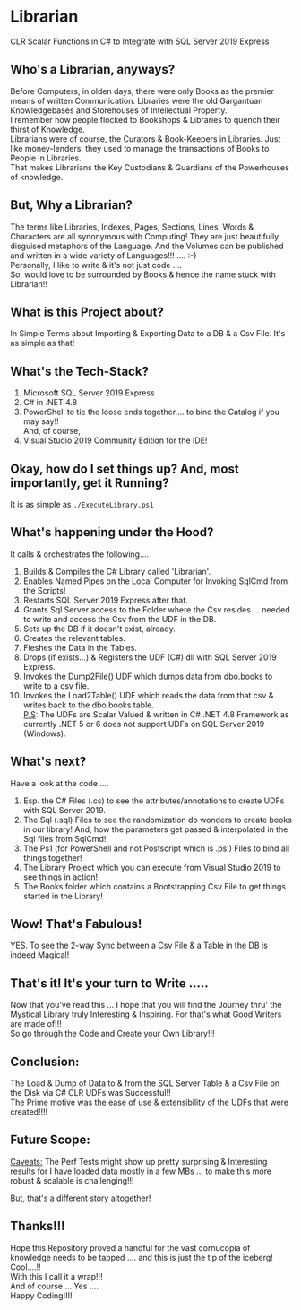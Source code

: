 # Librarian
CLR Scalar Functions in C# to Integrate with SQL Server 2019 Express

## Who's a Librarian, anyways?  
Before Computers, in olden days, there were only Books as the premier means of written Communication. Libraries were the old Gargantuan Knowledgebases and Storehouses of Intellectual Property. <br/>
I remember how people flocked to Bookshops & Libraries to quench their thirst of Knowledge. <br/>
Librarians were of course, the Curators & Book-Keepers in Libraries. Just like money-lenders, they used to manage the transactions of Books to People in Libraries.<br/>
That makes Librarians the Key Custodians & Guardians of the Powerhouses of knowledge. <br/>

## But, Why a Librarian?
The terms like Libraries, Indexes, Pages, Sections, Lines, Words & Characters are all synonymous with Computing! They are just beautifully disguised metaphors of the Language. And the Volumes can be published and written in a wide variety of Languages!!! .... :-) <br/>
Personally, I like to write & it's not just code .... <br/>
So, would love to be surrounded by Books & hence the name stuck with Librarian!! <br/>

## What is this Project about?
In Simple Terms about Importing & Exporting Data to a DB & a Csv File. It's as simple as that! <br/>

## What's the Tech-Stack?
1. Microsoft SQL Server 2019 Express
2. C# in .NET 4.8
3. PowerShell to tie the loose ends together.... to bind the Catalog if you may say!! <br/>
And, of course,
4. Visual Studio 2019 Community Edition for the IDE! <br/>

## Okay, how do I set things up? And, most importantly, get it Running?
It is as simple as ```./ExecuteLibrary.ps1``` <br/>

## What's happening under the Hood?
It calls & orchestrates the following....
1. Builds & Compiles the C# Library called 'Librarian'.
2. Enables Named Pipes on the Local Computer for Invoking SqlCmd from the Scripts!<br/>
3. Restarts SQL Server 2019 Express after that.
4. Grants Sql Server access to the Folder where the Csv resides ... needed to write and access the Csv from the UDF in the DB.
5. Sets up the DB if it doesn't exist, already.
6. Creates the relevant tables.
7. Fleshes the Data in the Tables.
8. Drops (if exists...) & Registers the UDF (C#) dll with SQL Server 2019 Express.
9. Invokes the Dump2File() UDF which dumps data from dbo.books to write to a csv file.
10. Invokes the Load2Table() UDF which reads the data from that csv & writes back to the dbo.books table. <br/>
<u>P.S</u>: The UDFs are Scalar Valued & written in C# .NET 4.8 Framework as currently .NET 5 or 6 does not support UDFs on SQL Server 2019 (Windows).

## What's next?
Have a look at the code ....
1. Esp. the C# Files (.cs) to see the attributes/annotations to create UDFs with SQL Server 2019.
2. The Sql (.sql) Files to see the randomization do wonders to create books in our library! And, how the parameters get passed & interpolated in the Sql files from SqlCmd!
3. The Ps1 (for PowerShell and not Postscript which is .ps!) Files to bind all things together!
4. The Library Project which you can execute from Visual Studio 2019 to see things in action!
5. The Books folder which contains a Bootstrapping Csv File to get things started in the Library!

## Wow! That's Fabulous!
YES. To see the 2-way Sync between a Csv File & a Table in the DB is indeed Magical!

## That's it! It's your turn to Write .....
Now that you've read this ... I hope that you will find the Journey thru' the Mystical Library truly Interesting & Inspiring.
For that's what Good Writers are made of!!! <br/>
So go through the Code and Create your Own Library!!! <br/>

## Conclusion:
The Load & Dump of Data to & from the SQL Server Table & a Csv File on the Disk via C# CLR UDFs was Successful!! <br/>
The Prime motive was the ease of use & extensibility of the UDFs that were created!!!!

## Future Scope:
<u>Caveats:</u> The Perf Tests might show up pretty surprising & Interesting results for I have loaded data mostly in a few MBs ... to make this more robust & scalable is challenging!!! <br/>

But, that's a different story altogether!

## Thanks!!!
Hope this Repository proved a handful for the vast cornucopia of knowledge needs to be tapped .... and this is just the tip of the iceberg! Cool....!! <br/>
With this I call it a wrap!!! <br/>
And of course ... Yes .... <br/>
Happy Coding!!!! <br/>
